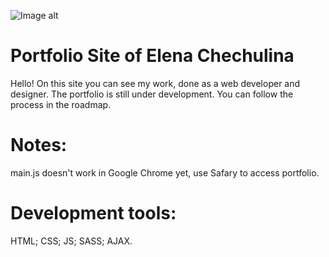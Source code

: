 ![Image alt](https://github.com/{echechulina}/{Chechulina_E_FIP}/raw/{dev.eln.gallery}/{imaes}/logo.png)

# Portfolio Site of Elena Chechulina 
Hello! On this site you can see my work, done as a web developer and designer. The portfolio is still under development. You can follow the process in the roadmap.

# Notes:
main.js doesn't work in Google Chrome yet, use Safary to access portfolio.

# Development tools:
HTML;
CSS;
JS;
SASS;
AJAX.

